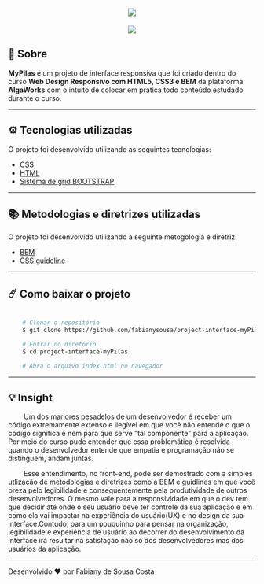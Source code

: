 <h1 align="center">
    <img src="https://ik.imagekit.io/fabianysousa/logo_Z15y65ZZ8.png">
</h1>

<div align="center">
    <img src="https://ik.imagekit.io/fabianysousa/desktop-MyPilas-ANIMATION_71XQfQyls.gif">
</div>

## 📑 Sobre

**MyPilas** é um projeto de interface responsiva que foi criado dentro do curso **Web Design Responsivo com HTML5, CSS3 e BEM** da plataforma **AlgaWorks** com o intuito de colocar em prática todo conteúdo estudado durante o curso.

---

## ⚙️ Tecnologias utilizadas

O projeto foi desenvolvido utilizando as seguintes tecnologias:

- [CSS](https://devdocs.io/css/)
- [HTML](https://devdocs.io/html/)
- [Sistema de grid BOOTSTRAP](https://getbootstrap.com/)

---

## 📚 Metodologias e diretrizes utilizadas

O projeto foi desenvolvido utilizando a seguinte metogologia e diretriz:

- [BEM](https://en.bem.info/methodology/)
- [CSS guideline](https://cssguidelin.es/)

---

## ☄️ Como baixar o projeto

```bash

    # Clonar o repositório
    $ git clone https://github.com/fabianysousa/project-interface-myPilas

    # Entrar no diretório
    $ cd project-interface-myPilas

    # Abra o arquivo index.html no navegador

```
---
## 💡 Insight

<div text-align: "justify">
    <p>
        &nbsp;&nbsp;&nbsp;&nbsp;&nbsp;&nbsp;&nbsp;&nbsp;Um dos mariores pesadelos de um desenvolvedor é receber um código extremamente extenso e ilegível em que você não entende o que o código significa e nem para que serve "tal componente" para a aplicação. Por meio do curso pude entender que essa problemática é resolvida quando o desenvolvedor entende que empatia e programação não se distinguem, andam juntas.
    </p>
    <p>
        &nbsp;&nbsp;&nbsp;&nbsp;&nbsp;&nbsp;&nbsp;&nbsp;Esse entendimento, no front-end, pode ser demostrado com a simples utlização de metodologias e diretrizes como a BEM e guidlines em que você preza pelo legibilidade e consequentemente pela produtividade de outros desenvolvedores. O mesmo vale para a responsividade em que o dev tem que decidir até onde o seu usuário deve ter controle da sua aplicação e em como ela vai impactar na experiência do usuário(UX) e no design da sua interface.Contudo, para um pouquinho para pensar na organização, legibilidade e experiência de usuário ao decorrer do desenvolvimento da interface irá resultar na satisfação não só dos desenvolvedores mas dos usuários da aplicação.
    </p>
</div>

---

Desenvolvido ❤️ por Fabiany de Sousa Costa
